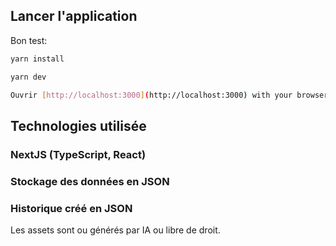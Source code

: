 ## Lancer l'application

Bon test:

```bash
yarn install

yarn dev

Ouvrir [http://localhost:3000](http://localhost:3000) with your browser to see the result.

```

## Technologies utilisée

### NextJS (TypeScript, React)

### Stockage des données en JSON

### Historique créé en JSON

Les assets sont ou générés par IA ou libre de droit.
